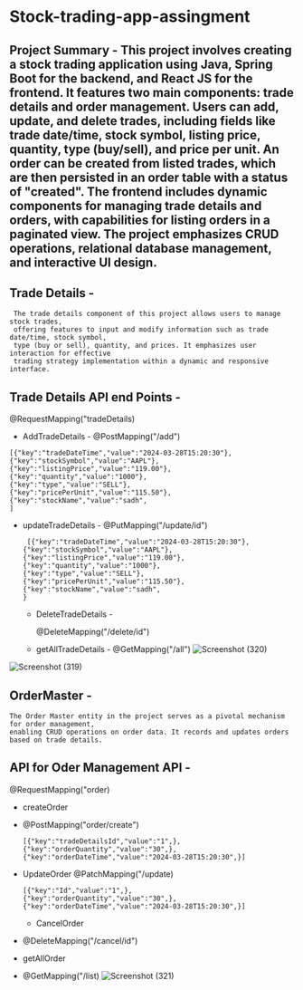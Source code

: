 # Stock-trading-app-assingment
## Project Summary - This project involves creating a stock trading application using Java, Spring Boot for the backend, and React JS for the frontend. It features two main components: trade details and order management. Users can add, update, and delete trades, including fields like trade date/time, stock symbol, listing price, quantity, type (buy/sell), and price per unit. An order can be created from listed trades, which are then persisted in an order table with a status of "created". The frontend includes dynamic components for managing trade details and orders, with capabilities for listing orders in a paginated view. The project emphasizes CRUD operations, relational database management, and interactive UI design.

## Trade Details - 
   ```
    The trade details component of this project allows users to manage stock trades,
    offering features to input and modify information such as trade date/time, stock symbol,
    type (buy or sell), quantity, and prices. It emphasizes user interaction for effective
    trading strategy implementation within a dynamic and responsive interface.
   ```

## Trade Details API end Points - 
  @RequestMapping("tradeDetails)

  * AddTradeDetails -
   @PostMapping("/add")
  ```
  [{"key":"tradeDateTime","value":"2024-03-28T15:20:30"},
  {"key":"stockSymbol","value":"AAPL"},
  {"key":"listingPrice","value":"119.00"},
  {"key":"quantity","value":"1000"},
  {"key":"type","value":"SELL"},
  {"key":"pricePerUnit","value":"115.50"},
  {"key":"stockName","value":"sadh",
  ]
  ```
* updateTradeDetails -
   @PutMapping("/update/id")
  ```
   [{"key":"tradeDateTime","value":"2024-03-28T15:20:30"},
  {"key":"stockSymbol","value":"AAPL"},
  {"key":"listingPrice","value":"119.00"},
  {"key":"quantity","value":"1000"},
  {"key":"type","value":"SELL"},
  {"key":"pricePerUnit","value":"115.50"},
  {"key":"stockName","value":"sadh",
  }  
  ```
  * DeleteTradeDetails -
    
    @DeleteMapping("/delete/id")
    
  * getAllTradeDetails -
     @GetMapping("/all")
![Screenshot (320)](https://github.com/sjha24/Stock-trading-app-assingment/assets/98340874/76e03bf5-c700-461c-b33d-bc54b3e0d142)


![Screenshot (319)](https://github.com/sjha24/Stock-trading-app-assingment/assets/98340874/a51c2e33-3168-482c-8c07-a85ca826bba8)

## OrderMaster - 
  
  ```
  The Order Master entity in the project serves as a pivotal mechanism for order management,
  enabling CRUD operations on order data. It records and updates orders based on trade details.
  ```

 ## API for Oder Management API - 
 @RequestMapping("order)

 * createOrder
 * @PostMapping("order/create")
   ```
   [{"key":"tradeDetailsId","value":"1",},
   {"key":"orderQuantity","value":"30",},
   {"key":"orderDateTime","value":"2024-03-28T15:20:30",}]
   ```

 * UpdateOrder
   @PatchMapping("/update)
    ```
   [{"key":"Id","value":"1",},
   {"key":"orderQuantity","value":"30",},
   {"key":"orderDateTime","value":"2024-03-28T15:20:30",}]
   ```

   * CancelOrder
  * @DeleteMapping("/cancel/id")
    
  * getAllOrder
  * @GetMapping("/list)
![Screenshot (321)](https://github.com/sjha24/Stock-trading-app-assingment/assets/98340874/d00cfa99-2a45-4e64-a3d1-d8e70000f1c2)
